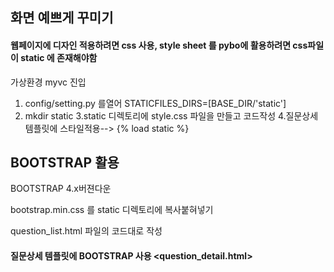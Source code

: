 ## 화면 예쁘게 꾸미기


#### 웹페이지에 디자인 적용하려면 css 사용, style sheet 를 pybo에 활용하려면 css파일이 static 에 존재해야함

가상환경 myvc 진입

1. config/setting.py 를열어 STATICFILES_DIRS=[BASE_DIR/'static'] 
2. mkdir static 
3.static 디렉토리에 style.css 파일을 만들고 코드작성
4.질문상세템플릿에 스타일적용--> {% load static %} <link rel='stylesheet' type='text/css' href="{% static 'style.css' %}">


## BOOTSTRAP 활용

BOOTSTRAP 4.x버젼다운

bootstrap.min.css 를 static 디렉토리에 복사붙혀넣기

question_list.html 파일의 코드대로 작성

#### 질문상세 템플릿에 BOOTSTRAP 사용 <question_detail.html>


